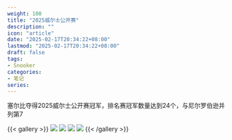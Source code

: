 ```yaml
---
weight: 100
title: "2025威尔士公开赛"
description: ""
icon: "article"
date: "2025-02-17T20:34:22+08:00"
lastmod: "2025-02-17T20:34:22+08:00"
draft: false
tags:
- Snooker
categories:
- 笔记
series:
---
```


塞尔比夺得2025威尔士公开赛冠军，排名赛冠军数量达到24个，与尼尔罗伯逊并列第7

{{< gallery >}}
<img src="https://147.pink/images/snooker/champion-20250217-4.jpg" class="grid-w50" />
<img src="https://147.pink/images/snooker/champion-20250217-1.jpg" class="grid-w50" />
<img src="https://147.pink/images/snooker/champion-20250217-2.jpg" class="grid-w50" />
<img src="https://147.pink/images/snooker/champion-20250217-3.jpg" class="grid-w50" />
{{< /gallery >}}

